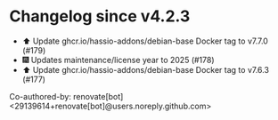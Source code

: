 # Changelog since v4.2.3
- ⬆️ Update ghcr.io/hassio-addons/debian-base Docker tag to v7.7.0 (#179) 
- 🎆 Updates maintenance/license year to 2025 (#178) 
- ⬆️ Update ghcr.io/hassio-addons/debian-base Docker tag to v7.6.3 (#177)

Co-authored-by: renovate[bot] <29139614+renovate[bot]@users.noreply.github.com> 
